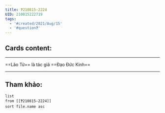 ```yaml
---
title: ❓210815-2224
UID: 210815222719
tags:
  - '#created/2021/Aug/15'
  - '#question❓'
---
```


## Cards content:
---

==Lão Tử== là tác giả ==Đạo Đức Kinh==
<!--SR:!2021-10-16,45,290!2021-11-08,50,250-->

---


## Tham khảo:
```dataview
list
from [[❓210815-2224]]
sort file.name asc
```